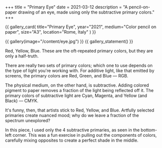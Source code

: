 +++
title = "Primary Eye"
date = 2021-03-12
description = "A pencil-on-paper drawing of an eye, made using only the subtractive primary colors."
+++

{{
    gallery_card(
        title="Primary Eye",
        year="2021",
        medium="Color pencil on paper",
        size="A3",
        location="Rome, Italy"
    )
}}

{{ gallery(image="/content/eye.jpg") }}
{{ gallery_statement() }}

Red, Yellow, Blue. These are the oft-repeated primary colors, but they are only a half-truth.

There are really two sets of primary colors; which one to use depends on the type of light you're working with. For additive light, like that emitted by screens, the primary colors are Red, Green, and Blue — RGB.

The physical medium, on the other hand, is subtractive. Adding colored pigment to paper removes a fraction of the light being reflected off it. The primary colors of subtractive light are Cyan, Magenta, and Yellow (and Black) — CMYK.

It's funny, then, that artists stick to Red, Yellow, and Blue. Artfully selected primaries create nuanced mood; why do we leave a fraction of the spectrum unexplored?

In this piece, I used only the 4 subtractive primaries, as seen in the bottom-left corner. This was a fun exercise in pulling out the components of colors, carefully mixing opposites to create a perfect shade in the middle.

</div>
